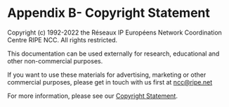 # Appendix B- Copyright Statement

Copyright (c) 1992-2022 the Réseaux IP Européens Network Coordination Centre RIPE NCC. All rights restricted.

This documentation can be used externally for research, educational and other non-commercial purposes.

If you want to use these materials for advertising, marketing or other commercial purposes, please get in touch with us first at <ncc@ripe.net>

For more information, please see our [Copyright Statement](https://www.ripe.net/about-us/legal/copyright-statement).

